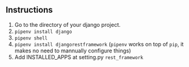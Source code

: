 ## Instructions

1. Go to the directory of your django project.
2. `pipenv install django`
3. `pipenv shell`
4. `pipenv install djangorestframework` (`pipenv` works on top of `pip`, it makes no need to mannually configure things)
5. Add INSTALLED_APPS at setting.py `rest_framework`
